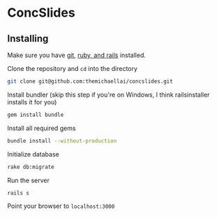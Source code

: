 # ConcSlides 

## Installing

Make sure you have [git](http://git-scm.com/book/en/Getting-Started-Installing-Git), [ruby, and rails](http://railsinstaller.org/) installed.

Clone the repository and `cd` into the directory
```bash
git clone git@github.com:themichaellai/concslides.git
```

Install bundler (skip this step if you're on Windows, I think railsinstaller installs it for you)
```bash
gem install bundle
```
Install all required gems
```bash
bundle install --without-production
```

Initialize database
```bash
rake db:migrate
```

Run the server
```bash
rails s
```

Point your browser to `localhost:3000`
